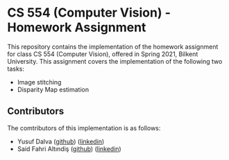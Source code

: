 # CS 554 (Computer Vision) - Homework Assignment
This repository contains the implementation of the homework assignment for class CS 554 (Computer Vision), offered in Spring 2021, Bilkent University. This assignment covers the implementation of the following two tasks:
- Image stitching
- Disparity Map estimation

## Contributors
The comtributors of this implementation is as follows:
- Yusuf Dalva ([github](https://github.com/yusufdalva)) ([linkedin](https://www.linkedin.com/in/yusuf-dalva/))
- Said Fahri Altındiş ([github](https://github.com/saidaltindis)) ([linkedin](https://www.linkedin.com/in/said-fahri-alt%C4%B1ndi%C5%9F-58154415a/))
